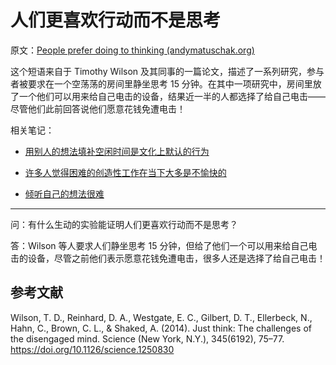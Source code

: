 # 人们更喜欢行动而不是思考

原文：[People prefer doing to thinking (andymatuschak.org)](https://notes.andymatuschak.org/zMHvnEVNVQyuU8Uhf4Wij7HnsCD3GgKpAds)

这个短语来自于 Timothy Wilson 及其同事的一篇论文，描述了一系列研究，参与者被要求在一个空荡荡的房间里静坐思考 15 分钟。在其中一项研究中，房间里放了一个他们可以用来给自己电击的设备，结果近一半的人都选择了给自己电击——尽管他们此前回答说他们愿意花钱免遭电击！

相关笔记：

- [用别人的想法填补空闲时间是文化上默认的行为](https://notes.andymatuschak.org/zDoZS3Wt316napbdaBGU8C8WLVuyPeAu5Bi)

 - [许多人觉得困难的创造性工作在当下大多是不愉快的](https://notes.andymatuschak.org/z2M8gwu3M7qT49TG48bMxH1Ww1yoFmtEYMvt)

- [倾听自己的想法很难](https://notes.andymatuschak.org/z3ruCqbkUjU7U8MD5gaMjzmJV4GuENJ3ie1LP)

------

问：有什么生动的实验能证明人们更喜欢行动而不是思考？

答：Wilson 等人要求人们静坐思考 15 分钟，但给了他们一个可以用来给自己电击的设备，尽管之前他们表示愿意花钱免遭电击，很多人还是选择了给自己电击！

## 参考文献

Wilson, T. D., Reinhard, D. A., Westgate, E. C., Gilbert, D. T., Ellerbeck, N., Hahn, C., Brown, C. L., & Shaked, A. (2014). Just think: The challenges of the disengaged mind. Science (New York, N.Y.), 345(6192), 75–77. https://doi.org/10.1126/science.1250830